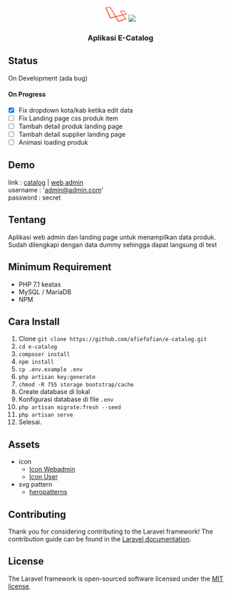 <p align="center">
  <img src="https://raw.githubusercontent.com/laravel/art/master/laravel-l-slant.png" width="48">
  <img src="https://vuejs.org/images/logo.png" width="40">
</p>
<h3 align="center">Aplikasi E-Catalog</h3>


## Status
On Development (ada bug)
#### On Progress
- [x] Fix dropdown kota/kab ketika edit data
- [ ] Fix Landing page css produk item
- [ ] Tambah detail produk landing page
- [ ] Tambah detail supplier landing page
- [ ] Animasi loading produk

## Demo
link : [catalog](https://e-catalog.afiefafian.com/) | [web admin](https://e-catalog.afiefafian.com/admin)  
username : 'admin@admin.com'  
password : secret

## Tentang
Aplikasi web admin dan landing page untuk menampilkan data produk.  
Sudah dilengkapi dengan data dummy sehingga dapat langsung di test

## Minimum Requirement
- PHP 7.1 keatas
- MySQL / MariaDB
- NPM

## Cara Install
1. Clone `git clone https://github.com/afiefafian/e-catalog.git`
2. `cd e-catalog`
3. `composer install`
4. `npm install`
4. `cp .env.example .env`
5. `php artisan key:generate`
6. `chmod -R 755 storage bootstrap/cache`
7. Create database di lokal
8. Konfigurasi database  di file `.env` 
9. `php artisan migrate:fresh --seed`
10. `php artisan serve`
11. Selesai.

## Assets
- icon  
  - [Icon Webadmin](https://www.flaticon.com/free-icon/catalogue_1466313#term=catalog)
  - [Icon User](https://www.flaticon.com/free-icon/user_149071)
- svg pattern  
  - [heropatterns](https://www.heropatterns.com/)

## Contributing
Thank you for considering contributing to the Laravel framework! The contribution guide can be found in the [Laravel documentation](https://laravel.com/docs/contributions).

## License
The Laravel framework is open-sourced software licensed under the [MIT license](LICENSE).
